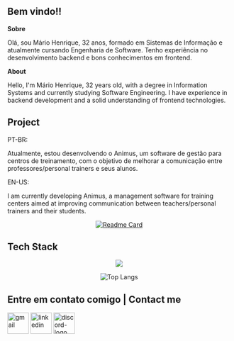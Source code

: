 ## Bem vindo!!

**Sobre** 

Olá, sou Mário Henrique, 32 anos, formado em Sistemas de Informação e atualmente cursando Engenharia de Software.
Tenho experiência no desenvolvimento backend e bons conhecimentos em frontend.


**About**

Hello, I'm Mário Henrique, 32 years old, with a degree in Information Systems and currently studying Software Engineering.
I have experience in backend development and a solid understanding of frontend technologies.

## Project

PT-BR:

Atualmente, estou desenvolvendo o Animus, um software de gestão para centros de treinamento, com o objetivo de melhorar a comunicação entre professores/personal trainers e seus alunos.

EN-US:

I am currently developing Animus, a management software for training centers aimed at improving communication between teachers/personal trainers and their students.

<div align="center">
  
[![Readme Card](https://github-readme-stats.vercel.app/api/pin/?username=Mhlpereira&repo=Animus&theme=transparent)](https://github.com/Mhlpereira/Animus)
 
</div>


## Tech Stack


<div align="center">
  <a href="https://skillicons.dev">
    <img src="https://skillicons.dev/icons?i=nodejs,ts,postgres,mongodb,docker,aws,react,tailwind,git" />
  </a>
</p>
  
![Top Langs](https://github-readme-stats.vercel.app/api/top-langs/?username=Mhlpereira&layout=compact&theme=transparent)

</div>

##  Entre em contato comigo | Contact me


<div>
  <a href = "mailto:mariohenriquelp@gmail.com"><img width="48" height="48" src="https://img.icons8.com/stickers/100/gmail-new.png" target="_blank" alt="gmail"></a>
  <a href = "https://www.linkedin.com/in/mário-henrique/"><img width="48" height="48" src="https://img.icons8.com/stickers/100/000000/linkedin.png" target="_blank" alt="linkedin"/></a>
  <a href = "https://discord.com/users/marimdev"><img width="48" height="48" src="https://img.icons8.com/stickers/100/000000/discord-logo.png" target="_blank" alt="discord-logo"/></a>
</div>


